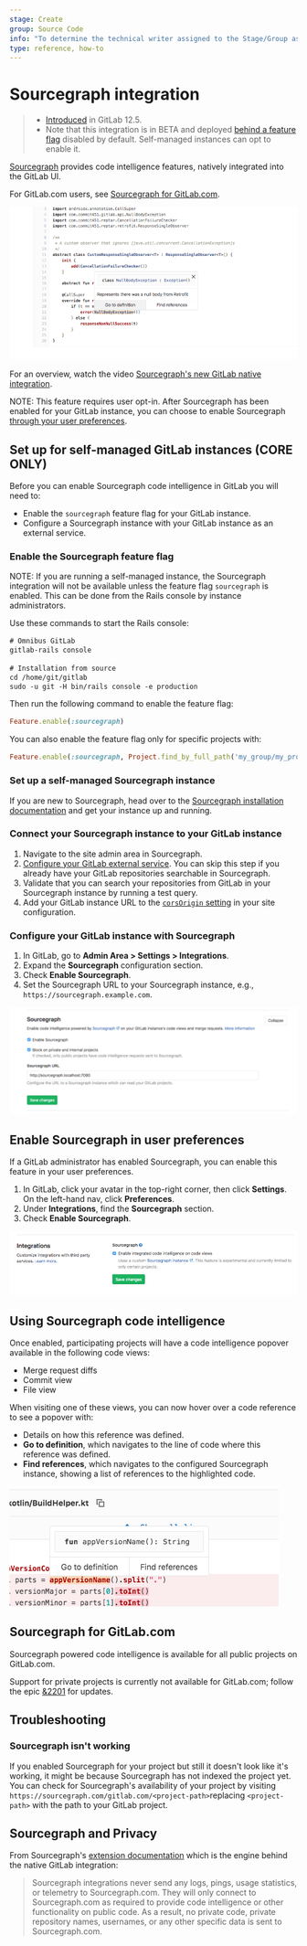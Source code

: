 ```yaml
---
stage: Create
group: Source Code
info: "To determine the technical writer assigned to the Stage/Group associated with this page, see https://about.gitlab.com/handbook/engineering/ux/technical-writing/#designated-technical-writers"
type: reference, how-to
---
```


# Sourcegraph integration

> - [Introduced](https://gitlab.com/gitlab-org/gitlab/-/merge_requests/16556) in GitLab 12.5.
> - Note that this integration is in BETA and deployed [behind a feature flag](#enable-the-sourcegraph-feature-flag) disabled by default. Self-managed instances can opt to enable it.

[Sourcegraph](https://sourcegraph.com) provides code intelligence features, natively integrated into the GitLab UI.

For GitLab.com users, see [Sourcegraph for GitLab.com](#sourcegraph-for-gitlabcom).

![Sourcegraph demo](img/sourcegraph_demo_v12_5.png)

<i class="fa fa-youtube-play youtube" aria-hidden="true"></i>
For an overview, watch the video [Sourcegraph's new GitLab native integration](https://www.youtube.com/watch?v=LjVxkt4_sEA).

NOTE:
This feature requires user opt-in. After Sourcegraph has been enabled for your GitLab instance,
you can choose to enable Sourcegraph [through your user preferences](#enable-sourcegraph-in-user-preferences).

## Set up for self-managed GitLab instances **(CORE ONLY)**

Before you can enable Sourcegraph code intelligence in GitLab you will need to:

- Enable the `sourcegraph` feature flag for your GitLab instance.
- Configure a Sourcegraph instance with your GitLab instance as an external service.

### Enable the Sourcegraph feature flag

NOTE:
If you are running a self-managed instance, the Sourcegraph integration will not be available
unless the feature flag `sourcegraph` is enabled. This can be done from the Rails console
by instance administrators.

Use these commands to start the Rails console:

```shell
# Omnibus GitLab
gitlab-rails console

# Installation from source
cd /home/git/gitlab
sudo -u git -H bin/rails console -e production
```

Then run the following command to enable the feature flag:

```ruby
Feature.enable(:sourcegraph)
```

You can also enable the feature flag only for specific projects with:

```ruby
Feature.enable(:sourcegraph, Project.find_by_full_path('my_group/my_project'))
```

### Set up a self-managed Sourcegraph instance

If you are new to Sourcegraph, head over to the [Sourcegraph installation documentation](https://docs.sourcegraph.com/admin) and get your instance up and running.

### Connect your Sourcegraph instance to your GitLab instance

1. Navigate to the site admin area in Sourcegraph.
1. [Configure your GitLab external service](https://docs.sourcegraph.com/admin/external_service/gitlab).
You can skip this step if you already have your GitLab repositories searchable in Sourcegraph.
1. Validate that you can search your repositories from GitLab in your Sourcegraph instance by running a test query.
1. Add your GitLab instance URL to the [`corsOrigin` setting](https://docs.sourcegraph.com/admin/config/site_config#corsOrigin) in your site configuration.

### Configure your GitLab instance with Sourcegraph

1. In GitLab, go to **Admin Area > Settings > Integrations**.
1. Expand the **Sourcegraph** configuration section.
1. Check **Enable Sourcegraph**.
1. Set the Sourcegraph URL to your Sourcegraph instance, e.g., `https://sourcegraph.example.com`.

![Sourcegraph admin settings](img/sourcegraph_admin_v12_5.png)

## Enable Sourcegraph in user preferences

If a GitLab administrator has enabled Sourcegraph, you can enable this feature in your user preferences.

1. In GitLab, click your avatar in the top-right corner, then click **Settings**. On the left-hand nav, click **Preferences**.
1. Under **Integrations**, find the **Sourcegraph** section.
1. Check **Enable Sourcegraph**.

![Sourcegraph user preferences](img/sourcegraph_user_preferences_v12_5.png)

## Using Sourcegraph code intelligence

Once enabled, participating projects will have a code intelligence popover available in
the following code views:

- Merge request diffs
- Commit view
- File view

When visiting one of these views, you can now hover over a code reference to see a popover with:

- Details on how this reference was defined.
- **Go to definition**, which navigates to the line of code where this reference was defined.
- **Find references**, which navigates to the configured Sourcegraph instance, showing a list of references to the highlighted code.

![Sourcegraph demo](img/sourcegraph_popover_v12_5.png)

## Sourcegraph for GitLab.com

Sourcegraph powered code intelligence is available for all public projects on GitLab.com.

Support for private projects is currently not available for GitLab.com;
follow the epic [&2201](https://gitlab.com/groups/gitlab-org/-/epics/2201)
for updates.

## Troubleshooting

### Sourcegraph isn't working

If you enabled Sourcegraph for your project but still it doesn't look like it's working, it might be because Sourcegraph has not indexed the project yet. You can check for Sourcegraph's availability of your project by visiting `https://sourcegraph.com/gitlab.com/<project-path>`replacing `<project-path>` with the path to your GitLab project.

## Sourcegraph and Privacy

From Sourcegraph's [extension documentation](https://docs.sourcegraph.com/integration/browser_extension#privacy) which is the
engine behind the native GitLab integration:

> Sourcegraph integrations never send any logs, pings, usage statistics, or telemetry to Sourcegraph.com.
> They will only connect to Sourcegraph.com as required to provide code intelligence or other functionality on public code.
> As a result, no private code, private repository names, usernames, or any other specific data is sent to Sourcegraph.com.
